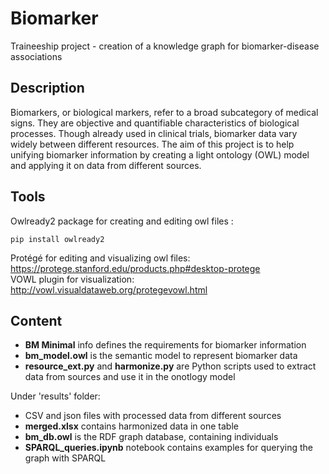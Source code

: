 # Biomarker
Traineeship project - creation of a knowledge graph for biomarker-disease associations

## Description
Biomarkers, or biological markers, refer to a broad subcategory of medical signs. They are objective and quantifiable characteristics of biological processes. Though already used in clinical trials, biomarker data vary widely between different resources.
The aim of this project is to help unifying biomarker information by creating a light ontology (OWL) model and applying it on data from different sources.

## Tools

Owlready2 package for creating and editing owl files :
```
pip install owlready2
```
Protégé for editing and visualizing owl files: <br>
https://protege.stanford.edu/products.php#desktop-protege <br>
VOWL plugin for visualization: http://vowl.visualdataweb.org/protegevowl.html

## Content
- <b>BM Minimal</b> info defines the requirements for biomarker information <br>
- <b>bm_model.owl</b> is the semantic model to represent biomarker data<br>
- <b>resource_ext.py</b> and <b>harmonize.py</b> are Python scripts used to extract data from sources and use it in the onotlogy model<br>

Under 'results' folder:<br>
- CSV and json files with processed data from different sources
- <b>merged.xlsx</b> contains harmonized data in one table
- <b>bm_db.owl</b> is the RDF graph database, containing individuals
- <b>SPARQL_queries.ipynb</b> notebook contains examples for querying the graph with SPARQL 
